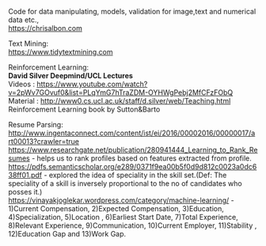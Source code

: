 Code for data manipulating, models, validation for image,text and numerical data etc.,   
https://chrisalbon.com

Text Mining:   
https://www.tidytextmining.com

Reinforcement Learning:    
**David Silver Deepmind/UCL Lectures**   
Videos : https://www.youtube.com/watch?v=2pWv7GOvuf0&list=PLqYmG7hTraZDM-OYHWgPebj2MfCFzFObQ     
Material : http://www0.cs.ucl.ac.uk/staff/d.silver/web/Teaching.html     
Reinforcement Learning book by Sutton&Barto


Resume Parsing:  
http://www.ingentaconnect.com/content/ist/ei/2016/00002016/00000017/art00013?crawler=true  
https://www.researchgate.net/publication/280941444_Learning_to_Rank_Resumes - helps us to rank profiles based on features extracted from profile.   
https://pdfs.semanticscholar.org/e289/0371f9ea00b5f0d9d812c0023a0dc638ff01.pdf - explored the idea of speciality in the skill set.(Def: The speciality of a skill is inversely proportional to the no of candidates who posses it.)  
https://vinayakjoglekar.wordpress.com/category/machine-learning/  - 1)Current Compensation, 2)Expected Compensation, 3)Education, 4)Specialization, 5)Location , 6)Earliest Start Date, 7)Total Experience, 8)Relevant Experience, 9)Communication, 10)Current Employer, 11)Stability , 12)Education Gap and 13)Work Gap.   
